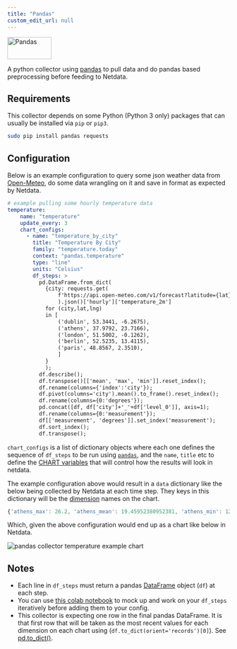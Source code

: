 ```yaml
---
title: "Pandas"
custom_edit_url: null
---
```




<a href="https://pandas.pydata.org/" target="_blank">
  <img src="https://pandas.pydata.org/docs/_static/pandas.svg" alt="Pandas" width="100px" height="50px" />
 </a>

A python collector using [pandas](https://pandas.pydata.org/) to pull data and do pandas based 
preprocessing before feeding to Netdata.

## Requirements

This collector depends on some Python (Python 3 only) packages that can usually be installed via `pip` or `pip3`.

```bash
sudo pip install pandas requests
```

## Configuration

Below is an example configuration to query some json weather data from [Open-Meteo](https://open-meteo.com), 
do some data wrangling on it and save in format as expected by Netdata.

```yaml
# example pulling some hourly temperature data
temperature:
    name: "temperature"
    update_every: 3
    chart_configs:
      - name: "temperature_by_city"
        title: "Temperature By City"
        family: "temperature.today"
        context: "pandas.temperature"
        type: "line"
        units: "Celsius"
        df_steps: >
          pd.DataFrame.from_dict(
            {city: requests.get(
                f'https://api.open-meteo.com/v1/forecast?latitude={lat}&longitude={lng}&hourly=temperature_2m'
                ).json()['hourly']['temperature_2m'] 
            for (city,lat,lng) 
            in [
                ('dublin', 53.3441, -6.2675),
                ('athens', 37.9792, 23.7166),
                ('london', 51.5002, -0.1262),
                ('berlin', 52.5235, 13.4115),
                ('paris', 48.8567, 2.3510),
                ]
            }
            );                                                         # use dictionary comprehension to make multiple requests;
          df.describe();                                               # get aggregate stats for each city;
          df.transpose()[['mean', 'max', 'min']].reset_index();        # just take mean, min, max;
          df.rename(columns={'index':'city'});                         # some column renaming;
          df.pivot(columns='city').mean().to_frame().reset_index();    # force to be one row per city;
          df.rename(columns={0:'degrees'});                            # some column renaming;
          pd.concat([df, df['city']+'_'+df['level_0']], axis=1);       # add new column combining city and summary measurement label;
          df.rename(columns={0:'measurement'});                        # some column renaming;
          df[['measurement', 'degrees']].set_index('measurement');     # just take two columns we want;
          df.sort_index();                                             # sort by city name;
          df.transpose();                                              # transpose so its just one wide row;
```

`chart_configs` is a list of dictionary objects where each one defines the sequence of `df_steps` to be run using [`pandas`](https://pandas.pydata.org/), 
and the `name`, `title` etc to define the 
[CHART variables](/docs/agent/collectors/python.d.plugin#global-variables-order-and-chart) 
that will control how the results will look in netdata.

The example configuration above would result in a `data` dictionary like the below being collected by Netdata 
at each time step. They keys in this dictionary will be the 
[dimension](/docs/agent/web#dimensions) names on the chart.

```javascript
{'athens_max': 26.2, 'athens_mean': 19.45952380952381, 'athens_min': 12.2, 'berlin_max': 17.4, 'berlin_mean': 10.764285714285714, 'berlin_min': 5.7, 'dublin_max': 15.3, 'dublin_mean': 12.008928571428571, 'dublin_min': 6.6, 'london_max': 18.9, 'london_mean': 12.510714285714286, 'london_min': 5.2, 'paris_max': 19.4, 'paris_mean': 12.054166666666665, 'paris_min': 4.8}
```

Which, given the above configuration would end up as a chart like below in Netdata.

![pandas collector temperature example chart](https://user-images.githubusercontent.com/2178292/195075312-8ce8cf68-5172-48e3-af09-104ffecfcdd6.png)

## Notes
- Each line in `df_steps` must return a pandas 
[DataFrame](https://pandas.pydata.org/docs/reference/api/pandas.DataFrame.html) object (`df`) at each step.
- You can use 
[this colab notebook](https://colab.research.google.com/drive/1VYrddSegZqGtkWGFuiUbMbUk5f3rW6Hi?usp=sharing) 
to mock up and work on your `df_steps` iteratively before adding them to your config.
- This collector is expecting one row in the final pandas DataFrame. It is that first row that will be taken 
as the most recent values for each dimension on each chart using (`df.to_dict(orient='records')[0]`). 
See [pd.to_dict()](https://pandas.pydata.org/docs/reference/api/pandas.DataFrame.to_dict.html).
